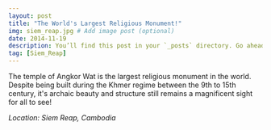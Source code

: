 ```yaml
---
layout: post
title: "The World's Largest Religious Monument!"
img: siem_reap.jpg # Add image post (optional)
date: 2014-11-19
description: You’ll find this post in your `_posts` directory. Go ahead and edit it and re-build the site to see your changes. # Add post description (optional)
tag: [Siem_Reap]
---
```

The temple of Angkor Wat is the largest religious monument in the world. Despite being built during the Khmer regime between the 9th to 15th century, it's archaic beauty and structure still remains a magnificent sight for all to see! 

*Location: Siem Reap, Cambodia*
